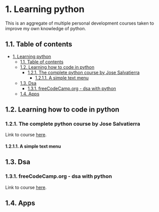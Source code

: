 # 1. Learning python

This is an aggregate of multiple personal development courses taken to improve my own knowledge of python.

## 1.1. Table of contents

- [1. Learning python](#1-learning-python)
  - [1.1. Table of contents](#11-table-of-contents)
  - [1.2. Learning how to code in python](#12-learning-how-to-code-in-python)
    - [1.2.1. The complete python course by Jose Salvatierra](#121-the-complete-python-course-by-jose-salvatierra)
      - [1.2.1.1. A simple text menu](#1211-a-simple-text-menu)
  - [1.3. Dsa](#13-dsa)
    - [1.3.1. freeCodeCamp.org - dsa with python](#131-freecodecamporg---dsa-with-python)
  - [1.4. Apps](#14-apps)

## 1.2. Learning how to code in python

### 1.2.1. The complete python course by Jose Salvatierra

Link to course [here](https://www.udemy.com/course/the-complete-python-course/).

#### 1.2.1.1. A simple text menu

## 1.3. Dsa

### 1.3.1. freeCodeCamp.org - dsa with python

Link to course [here](https://www.youtube.com/watch?v=pkYVOmU3MgA).

## 1.4. Apps
